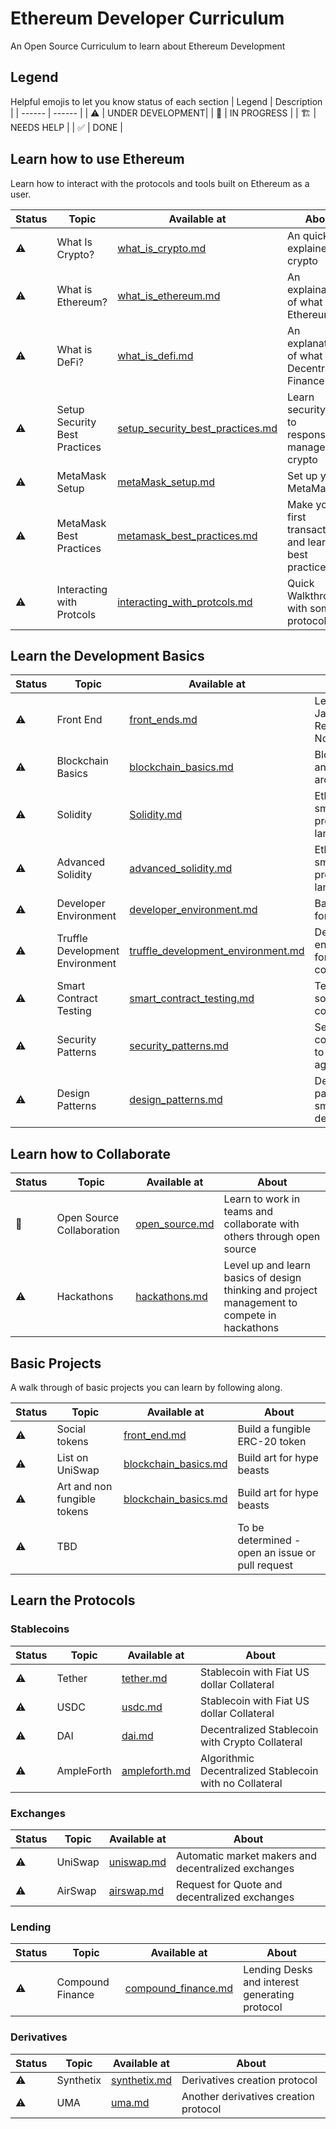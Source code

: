 # Ethereum Developer Curriculum
An Open Source Curriculum to learn about Ethereum Development

## Legend
Helpful emojis to let you know status of each section
| Legend | Description |
| ------ | ------ |
| ⚠️                     | UNDER DEVELOPMENT|
| 👷                    | IN PROGRESS      |
| 🏗️                    | NEEDS HELP       |
| ✅                    | DONE             |


## Learn how to use Ethereum
Learn how to interact with the protocols and tools built on Ethereum as a user.

| Status | Topic | Available at | About |
| ------ | ------ | ------ |------ |
|⚠️| What Is Crypto?                    | [what_is_crypto.md](what_is_crypto.md) |An quick explainer of crypto|
|⚠️| What is Ethereum?                  | [what_is_ethereum.md](what_is_ethereum.md) |An explaination of what is Ethereum|
|⚠️| What is DeFi?                      | [what_is_defi.md](what_is_defi.md]) |An explanation of what is Decentralized Finance|
|⚠️| Setup Security Best Practices      | [setup_security_best_practices.md](setup_security_best_practices.md) |Learn security tips to responsibly manage your crypto|
|⚠️| MetaMask Setup                     | [metaMask_setup.md](metaMask_setup.md) |Set up your MetaMask|
|⚠️| MetaMask Best Practices            | [metamask_best_practices.md](metamask_best_practices.md) |Make your first transaction and learn best practices|
|⚠️| Interacting with Protcols          | [interacting_with_protcols.md](interacting_with_protcols.md) |Quick Walkthrough with some protocols|

## Learn the Development Basics 
| Status | Topic | Available at | About |
| ------ | ------ | ------ |------ |
|⚠️| Front End             | [front_ends.md](front_ends.md) |Learn JavaScript, React, NodeJS|
|⚠️| Blockchain Basics     | [blockchain_basics.md](blockchain_basics.md) |Blockchain and Ethereum architecture|
|⚠️| Solidity              | [Solidity.md](Solidity.md) |Ethereum's smart contract programming language |
|⚠️| Advanced Solidity     | [advanced_solidity.md](advanced_solidity.md) |Ethereum's smart contract programming language |
|⚠️| Developer Environment | [developer_environment.md](developer_environment.md) |Basic tooling for developers|
|⚠️| Truffle Development Environment | [truffle_development_environment.md](truffle_development_environment.md) |Development environment for smart contracts|
|⚠️| Smart Contract Testing  | [smart_contract_testing.md](smart_contract_testing.md) |Testing solidity contracts|
|⚠️| Security Patterns | [security_patterns.md](security_patterns.md) |Security considerations to protect against hacks|
|⚠️| Design Patterns | [design_patterns.md](design_patterns.md) |Design patterns for smart contract development|

## Learn how to Collaborate
| Status | Topic | Available at | About |
| ------ | ------ | ------ |------ |
|👷| Open Source Collaboration | [open_source.md](design_patterns.md) | Learn to work in teams and collaborate with others through open source |
|⚠️| Hackathons  | [hackathons.md](hackathonss.md) | Level up and learn basics of design thinking and project management to compete in hackathons |

## Basic Projects 
A walk through of basic projects you can learn by following along.

| Status | Topic | Available at | About |
| ------ | ------ | ------ |------ |
|⚠️| Social tokens | [front_end.md](front_end.md) | Build a fungible ERC-20 token |
|⚠️| List on UniSwap | [blockchain_basics.md](blockchain_basics.md) | Build art for hype beasts |
|⚠️| Art and non fungible tokens | [blockchain_basics.md](blockchain_basics.md) | Build art for hype beasts |
|⚠️| TBD              | []() | To be determined - open an issue or pull request |

## Learn the Protocols

### Stablecoins
| Status | Topic | Available at | About |
| ------ | ------ | ------ |------ |
|⚠️| Tether          | [tether.md](tether.md.md) | Stablecoin with Fiat US dollar Collateral |
|⚠️| USDC            | [usdc.md](usdc.md.md) | Stablecoin with Fiat US dollar Collateral |
|⚠️| DAI             | [dai.md](dai.md) | Decentralized Stablecoin with Crypto Collateral |
|⚠️| AmpleForth      | [ampleforth.md](ampleforth.md) | Algorithmic Decentralized Stablecoin with no Collateral |

### Exchanges

| Status | Topic | Available at | About |
| ------ | ------ | ------ |------ |
|⚠️| UniSwap | [uniswap.md](uniswap.md) | Automatic market makers and decentralized exchanges |
|⚠️| AirSwap | [airswap.md](airswap.md) | Request for Quote and decentralized exchanges |

### Lending
| Status | Topic | Available at | About |
| ------ | ------ | ------ |------ |
|⚠️| Compound Finance | [compound_finance.md](blockchain_basics.md) | Lending Desks and interest generating protocol |

### Derivatives
| Status | Topic | Available at | About |
| ------ | ------ | ------ |------ |
|⚠️| Synthetix | [synthetix.md](synthetix.md) | Derivatives creation protocol |
|⚠️| UMA | [uma.md](uma.md) | Another derivatives creation protocol |


